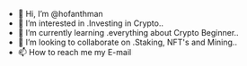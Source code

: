 - 👋 Hi, I’m @hofanthman
- 👀 I’m interested in .Investing in Crypto..
- 🌱 I’m currently learning .everything about Crypto Beginner..
- 💞️ I’m looking to collaborate on .Staking, NFT's and Mining..
- 📫 How to reach me my E-mail

<!---
hofanthman/hofanthman is a ✨ special ✨ repository because its `README.md` (this file) appears on your GitHub profile.
You can click the Preview link to take a look at your changes.
--->
